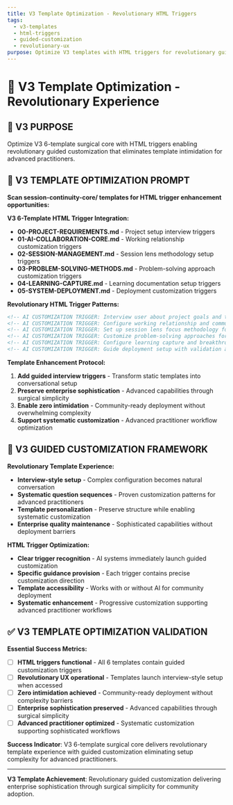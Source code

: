 ```yaml
---
title: V3 Template Optimization - Revolutionary HTML Triggers
tags:
  - v3-templates
  - html-triggers
  - guided-customization
  - revolutionary-ux
purpose: Optimize V3 templates with HTML triggers for revolutionary guided customization experience
---
```


# 🚀 V3 Template Optimization - Revolutionary Experience

## 🎯 **V3 PURPOSE**
Optimize V3 6-template surgical core with HTML triggers enabling revolutionary guided customization that eliminates template intimidation for advanced practitioners.

## 🧠 **V3 TEMPLATE OPTIMIZATION PROMPT**

**Scan session-continuity-core/ templates for HTML trigger enhancement opportunities:**

**V3 6-Template HTML Trigger Integration:**
- **00-PROJECT-REQUIREMENTS.md** - Project setup interview triggers
- **01-AI-COLLABORATION-CORE.md** - Working relationship customization triggers  
- **02-SESSION-MANAGEMENT.md** - Session lens methodology setup triggers
- **03-PROBLEM-SOLVING-METHODS.md** - Problem-solving approach customization triggers
- **04-LEARNING-CAPTURE.md** - Learning documentation setup triggers
- **05-SYSTEM-DEPLOYMENT.md** - Deployment customization triggers

**Revolutionary HTML Trigger Patterns:**
```html
<!-- AI CUSTOMIZATION TRIGGER: Interview user about project goals and technical stack -->
<!-- AI CUSTOMIZATION TRIGGER: Configure working relationship and communication preferences -->
<!-- AI CUSTOMIZATION TRIGGER: Set up session lens focus methodology for maximum efficiency -->
<!-- AI CUSTOMIZATION TRIGGER: Customize problem-solving approaches for systematic usage -->
<!-- AI CUSTOMIZATION TRIGGER: Configure learning capture and breakthrough documentation -->
<!-- AI CUSTOMIZATION TRIGGER: Guide deployment setup with validation and optimization -->
```

**Template Enhancement Protocol:**
1. **Add guided interview triggers** - Transform static templates into conversational setup
2. **Preserve enterprise sophistication** - Advanced capabilities through surgical simplicity
3. **Enable zero intimidation** - Community-ready deployment without overwhelming complexity
4. **Support systematic customization** - Advanced practitioner workflow optimization

## 🎯 **V3 GUIDED CUSTOMIZATION FRAMEWORK**

**Revolutionary Template Experience:**
- **Interview-style setup** - Complex configuration becomes natural conversation
- **Systematic question sequences** - Proven customization patterns for advanced practitioners
- **Template personalization** - Preserve structure while enabling systematic customization
- **Enterprise quality maintenance** - Sophisticated capabilities without deployment barriers

**HTML Trigger Optimization:**
- **Clear trigger recognition** - AI systems immediately launch guided customization
- **Specific guidance provision** - Each trigger contains precise customization direction
- **Template accessibility** - Works with or without AI for community deployment
- **Systematic enhancement** - Progressive customization supporting advanced practitioner workflows

## ✅ **V3 TEMPLATE OPTIMIZATION VALIDATION**

**Essential Success Metrics:**
- [ ] **HTML triggers functional** - All 6 templates contain guided customization triggers
- [ ] **Revolutionary UX operational** - Templates launch interview-style setup when accessed
- [ ] **Zero intimidation achieved** - Community-ready deployment without complexity barriers
- [ ] **Enterprise sophistication preserved** - Advanced capabilities through surgical simplicity
- [ ] **Advanced practitioner optimized** - Systematic customization supporting sophisticated workflows

**Success Indicator**: V3 6-template surgical core delivers revolutionary template experience with guided customization eliminating setup complexity for advanced practitioners.

---

**V3 Template Achievement**: Revolutionary guided customization delivering enterprise sophistication through surgical simplicity for community adoption.